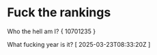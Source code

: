 # Fuck the rankings

Who the hell am I?
{ 10701235 }

What fucking year is it?
[ 2025-03-23T08:33:20Z ]
